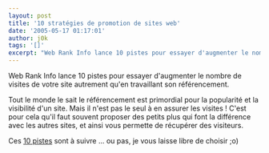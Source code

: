 ```yaml
---
layout: post
title: '10 stratégies de promotion de sites web'
date: '2005-05-17 01:17:01'
author: j0k
tags: '[]'
excerpt: "Web Rank Info lance 10 pistes pour essayer d'augmenter le nombre de visites de votre site autrement qu'en travaillant son référencement.     \nTout le monde le sait le référencement est primordial pour la popularité et la visibilité d'un site. Mais il n'est pas le seul à en assurer les visites !   C'est pour cela qu'il faut souvent proposer des petits plus      …"
---
```


Web Rank Info lance 10 pistes pour essayer d'augmenter le nombre de visites de votre site autrement qu'en travaillant son référencement.

Tout le monde le sait le référencement est primordial pour la popularité et la visibilité d'un site. Mais il n'est pas le seul à en assurer les visites !   C'est pour cela qu'il faut souvent proposer des petits plus qui font la différence avec les autres sites, et ainsi vous permette de récupérer des visiteurs.

Ces [10 pistes](http://www.webrankinfo.com/actualites/200505-strategies-promotion-web.htm) sont à suivre ... ou pas, je vous laisse libre de choisir ;o)
